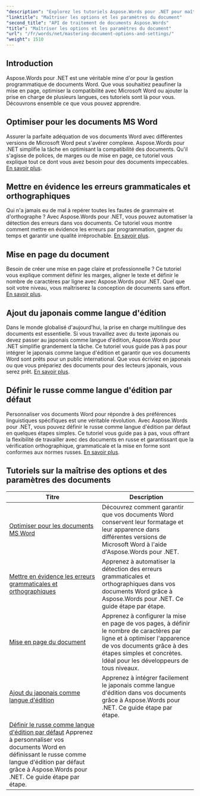 ```yaml
---
"description": "Explorez les tutoriels Aspose.Words pour .NET pour maîtriser les options et paramètres des documents. Apprenez l'optimisation pour Word, la vérification grammaticale, la mise en page et l'édition de langues."
"linktitle": "Maîtriser les options et les paramètres du document"
"second_title": "API de traitement de documents Aspose.Words"
"title": "Maîtriser les options et les paramètres du document"
"url": "/fr/words/net/mastering-document-options-and-settings/"
"weight": 1510
---
```


## Introduction

Aspose.Words pour .NET est une véritable mine d'or pour la gestion programmatique de documents Word. Que vous souhaitiez peaufiner la mise en page, optimiser la compatibilité avec Microsoft Word ou ajouter la prise en charge de plusieurs langues, ces tutoriels sont là pour vous. Découvrons ensemble ce que vous pouvez apprendre.

## Optimiser pour les documents MS Word
Assurer la parfaite adéquation de vos documents Word avec différentes versions de Microsoft Word peut s'avérer complexe. Aspose.Words pour .NET simplifie la tâche en optimisant la compatibilité des documents. Qu'il s'agisse de polices, de marges ou de mise en page, ce tutoriel vous explique tout ce dont vous avez besoin pour des documents impeccables. [En savoir plus](./optimize-for-ms-word-document/).

## Mettre en évidence les erreurs grammaticales et orthographiques
Qui n'a jamais eu de mal à repérer toutes les fautes de grammaire et d'orthographe ? Avec Aspose.Words pour .NET, vous pouvez automatiser la détection des erreurs dans vos documents. Ce tutoriel vous montre comment mettre en évidence les erreurs par programmation, gagner du temps et garantir une qualité irréprochable. [En savoir plus](./highlight-grammatical-and-spelling-errors/).

## Mise en page du document
Besoin de créer une mise en page claire et professionnelle ? Ce tutoriel vous explique comment définir les marges, aligner le texte et définir le nombre de caractères par ligne avec Aspose.Words pour .NET. Quel que soit votre niveau, vous maîtriserez la conception de documents sans effort. [En savoir plus](./document-page-layout/).

## Ajout du japonais comme langue d'édition
Dans le monde globalisé d'aujourd'hui, la prise en charge multilingue des documents est essentielle. Si vous travaillez avec du texte japonais ou devez passer au japonais comme langue d'édition, Aspose.Words pour .NET simplifie grandement la tâche. Ce tutoriel vous guide pas à pas pour intégrer le japonais comme langue d'édition et garantir que vos documents Word sont prêts pour un public international. Que vous écriviez en japonais ou que vous prépariez des documents pour des lecteurs japonais, vous serez prêt. [En savoir plus](./adding-japanese-as-editing-languages/).

## Définir le russe comme langue d'édition par défaut
Personnaliser vos documents Word pour répondre à des préférences linguistiques spécifiques est une véritable révolution. Avec Aspose.Words pour .NET, vous pouvez définir le russe comme langue d'édition par défaut en quelques étapes simples. Ce tutoriel vous guide pas à pas, vous offrant la flexibilité de travailler avec des documents en russe et garantissant que la vérification orthographique, grammaticale et la mise en forme sont conformes aux normes russes. [En savoir plus](./set-russian-as-default-edit-language/).


 ## Tutoriels sur la maîtrise des options et des paramètres des documents
| Titre | Description |
| --- | --- |
| [Optimiser pour les documents MS Word](./optimize-for-ms-word-document/) | Découvrez comment garantir que vos documents Word conservent leur formatage et leur apparence dans différentes versions de Microsoft Word à l'aide d'Aspose.Words pour .NET. |
| [Mettre en évidence les erreurs grammaticales et orthographiques](./highlight-grammatical-and-spelling-errors/) | Apprenez à automatiser la détection des erreurs grammaticales et orthographiques dans vos documents Word grâce à Aspose.Words pour .NET. Ce guide étape par étape. |
| [Mise en page du document](./document-page-layout/) | Apprenez à configurer la mise en page de vos pages, à définir le nombre de caractères par ligne et à optimiser l'apparence de vos documents grâce à des étapes simples et concrètes. Idéal pour les développeurs de tous niveaux. |
| [Ajout du japonais comme langue d'édition](./adding-japanese-as-editing-languages/) | Apprenez à intégrer facilement le japonais comme langue d'édition dans vos documents grâce à Aspose.Words pour .NET. Ce guide étape par étape. |
| [Définir le russe comme langue d'édition par défaut](./set-russian-as-default-edit-language/) Apprenez à personnaliser vos documents Word en définissant le russe comme langue d'édition par défaut grâce à Aspose.Words pour .NET. Ce guide étape par étape. |